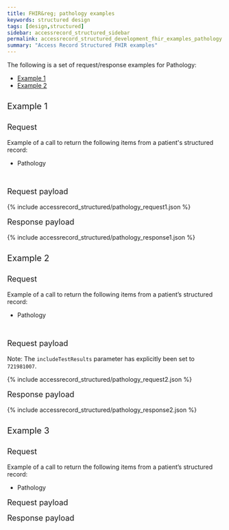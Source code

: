 ```yaml
---
title: FHIR&reg; pathology examples
keywords: structured design
tags: [design,structured]
sidebar: accessrecord_structured_sidebar
permalink: accessrecord_structured_development_fhir_examples_pathology.html
summary: "Access Record Structured FHIR examples"
---
```




The following is a set of request/response examples for Pathology:

<ul id="profileTabs" class="nav nav-tabs">
    <li class="active"><a class="noCrossRef" href="#example1" data-toggle="tab">Example 1</a></li>
   <li><a class="noCrossRef" href="#example2" data-toggle="tab">Example 2</a></li>
<!--     <li><a class="noCrossRef" href="#example3" data-toggle="tab">Example 3</a></li> -->
</ul>
  <div class="tab-content">
<div role="tabpanel" class="tab-pane active" id="example1" markdown="1">

<p style="line-height: 2; font-size: 20px">Example 1</p>
<p style="line-height: 1; font-size: 18px">Request</p>

<p>Example of a call to return the following items from a patient's structured record:</p>

<ul>
  <li>Pathology</li>
</ul>

<br>
<p style="line-height: 1; font-size: 18px">Request payload</p>



{% include accessrecord_structured/pathology_request1.json %}



<p style="line-height: 1; font-size: 18px">Response payload</p>



{% include accessrecord_structured/pathology_response1.json %}



</div>
<div role="tabpanel" class="tab-pane" id="example2">
<p style="line-height: 2; font-size: 20px">Example 2</p>
<p style="line-height: 1; font-size: 18px">Request</p>
<p>Example of a call to return the following items from a patient’s structured record:</p>
<ul>
  <li>Pathology</li>
</ul>
<br>
<p style="line-height: 1; font-size: 18px">Request payload</p>

<p>Note: The <code class="highlighter-rouge">includeTestResults</code> parameter has explicitly been set to <code class="highlighter-rouge">721981007</code>.</p>



{% include accessrecord_structured/pathology_request2.json %}



<p style="line-height: 1; font-size: 18px">Response payload</p>



{% include accessrecord_structured/pathology_response2.json %}



</div>
<div role="tabpanel" class="tab-pane" id="example3">
<p style="line-height: 2; font-size: 20px">Example 3</p>
<p style="line-height: 1; font-size: 18px">Request</p>
<p>Example of a call to return the following items from a patient’s structured record:</p>
<ul>
  <li>Pathology</li>
</ul>
<p style="line-height: 1; font-size: 18px">Request payload</p>
<p style="line-height: 1; font-size: 18px">Response payload</p>


</div>
</div>
